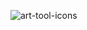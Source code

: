 ![art-tool-icons](https://cloud.githubusercontent.com/assets/11460318/15931234/d6c434b4-2e24-11e6-800a-2c57077c81d6.png)
